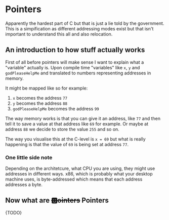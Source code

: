 Pointers
========

Apparently the hardest part of C but that is just a lie told by the government. This is a simpification as different addressing modes exist but that isn't important to understand this all and also relocation.

## An introduction to how stuff actually works

First of all before pointers will make sense I want to explain what a "variable" actually is. Upon compile time "variables" like `x`, `y` and `godPleaseHelpMe` and translated to numbers representing addresses in memory.

It might be mapped like so for example:

1. `x` becomes the address `77`
2. `y` becomes the address `88`
3. `godPleaseHelpMe` becomes the address `99`

The way memory works is that you can give it an address, like `77` and then tell it to save a value at that address like `69` for example. Or maybe at address `88` we decide to store the value `255` and so on.

The way you visualise this at the C-level is `x = 69` but what is really happening is that the value of `69` is being set at address `77`.

### One little side note

Depending on the architetcure, what CPU you are using, they might use addresses in different ways. x86, which is probably what your desktop machine uses, is byte-addressed which means that each address addresses a byte.

## Now what are ~~🅱️ointers~~ Pointers

{TODO}
